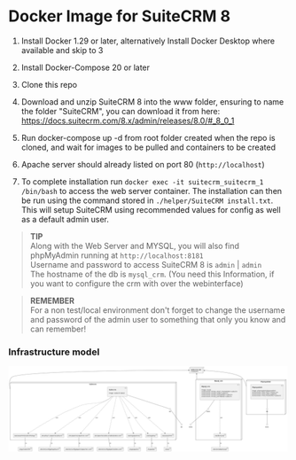 # Docker Image for SuiteCRM 8

1. Install Docker 1.29 or later, alternatively Install Docker Desktop where available and skip to 3

2. Install Docker-Compose 20 or later

3. Clone this repo

4. Download and unzip SuiteCRM 8 into the www folder, ensuring to name the folder "SuiteCRM", you can download it from here: https://docs.suitecrm.com/8.x/admin/releases/8.0/#_8_0_1

4. Run docker-compose up -d
from root folder created when the repo is cloned,
and wait for images to be pulled and containers to be created

5. Apache server should already listed on port 80 (`http://localhost`)

6. To complete installation run `docker exec -it suitecrm_suitecrm_1 /bin/bash` to access the web server container. The installation can then be run using the command stored in `./helper/SuiteCRM install.txt`. This will setup SuiteCRM using recommended values for config as well as a default admin user.
>**TIP** \
>Along with the Web Server and MYSQL, you will also find phpMyAdmin running at `http://localhost:8181` \
>Username and password to access SuiteCRM 8 is `admin` | `admin`\
>The hostname of the db is `mysql_crm`. (You need this Information, if you want to configure the crm with over the webinterface)

> **REMEMBER** \
> For a non test/local environment don't forget to change the username and password of the admin user to something that only you know and can remember!








### Infrastructure model

![Infrastructure model](.infragenie/infrastructure_model.png)